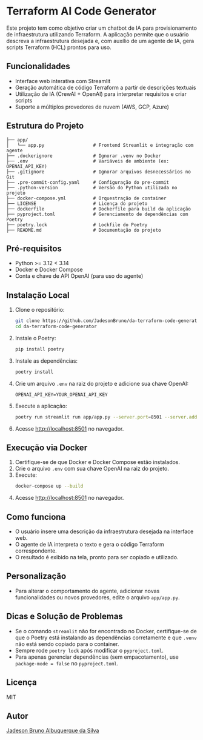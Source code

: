 # Terraform AI Code Generator

Este projeto tem como objetivo criar um chatbot de IA para provisionamento de infraestrutura utilizando Terraform. A aplicação permite que o usuário descreva a infraestrutura desejada e, com auxílio de um agente de IA, gera scripts Terraform (HCL) prontos para uso.

## Funcionalidades
- Interface web interativa com Streamlit
- Geração automática de código Terraform a partir de descrições textuais
- Utilização de IA (CrewAI + OpenAI) para interpretar requisitos e criar scripts
- Suporte a múltiplos provedores de nuvem (AWS, GCP, Azure)

## Estrutura do Projeto
```
├── app/
│   └── app.py                  # Frontend Streamlit e integração com agente
├── .dockerignore               # Ignorar .venv no Docker
├── .env                        # Variáveis de ambiente (ex: OPENAI_API_KEY)
├── .gitignore                  # Ignorar arquivos desnecessários no Git
├── .pre-commit-config.yaml     # Configuração do pre-commit
├── .python-version             # Versão do Python utilizada no projeto
├── docker-compose.yml          # Orquestração de container
├── LICENSE                     # Licença do projeto
├── dockerfile                  # Dockerfile para build da aplicação
├── pyproject.toml              # Gerenciamento de dependências com Poetry
├── poetry.lock                 # Lockfile do Poetry
├── README.md                   # Documentação do projeto
```

## Pré-requisitos
- Python >= 3.12 < 3.14
- Docker e Docker Compose
- Conta e chave de API OpenAI (para uso do agente)

## Instalação Local
1. Clone o repositório:
   ```bash
   git clone https://github.com/JadesonBruno/da-terraform-code-generator.git
   cd da-terraform-code-generator
   ```
2. Instale o Poetry:
   ```bash
   pip install poetry
   ```
3. Instale as dependências:
   ```bash
   poetry install
   ```
4. Crie um arquivo `.env` na raiz do projeto e adicione sua chave OpenAI:
   ```env
   OPENAI_API_KEY=YOUR_OPENAI_API_KEY
   ```
5. Execute a aplicação:
   ```bash
   poetry run streamlit run app/app.py --server.port=8501 --server.address=0.0.0.0
   ```
6. Acesse [http://localhost:8501](http://localhost:8501) no navegador.

## Execução via Docker
1. Certifique-se de que Docker e Docker Compose estão instalados.
2. Crie o arquivo `.env` com sua chave OpenAI na raiz do projeto.
3. Execute:
   ```bash
   docker-compose up --build
   ```
4. Acesse [http://localhost:8501](http://localhost:8501) no navegador.

## Como funciona
- O usuário insere uma descrição da infraestrutura desejada na interface web.
- O agente de IA interpreta o texto e gera o código Terraform correspondente.
- O resultado é exibido na tela, pronto para ser copiado e utilizado.

## Personalização
- Para alterar o comportamento do agente, adicionar novas funcionalidades ou novos provedores, edite o arquivo `app/app.py`.

## Dicas e Solução de Problemas
- Se o comando `streamlit` não for encontrado no Docker, certifique-se de que o Poetry está instalando as dependências corretamente e que `.venv` não está sendo copiado para o container.
- Sempre rode `poetry lock` após modificar o `pyproject.toml`.
- Para apenas gerenciar dependências (sem empacotamento), use `package-mode = false` no `pyproject.toml`.

## Licença
MIT

## Autor
[Jadeson Bruno Albuquerque da Silva](https://github.com/JadesonBruno)
